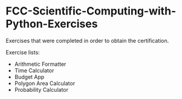 # FCC-Scientific-Computing-with-Python-Exercises

Exercises that were completed in order to obtain the certification.

Exercise lists:
- Arithmetic Formatter
- Time Calculator
- Budget App
- Polygon Area Calculator
- Probability Calculator